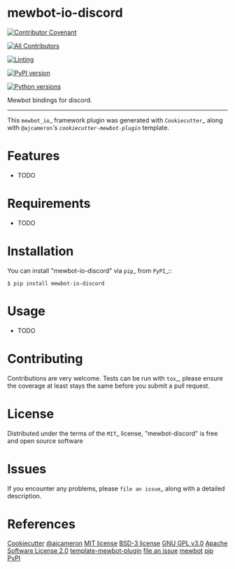 <!--
SPDX-FileCopyrightText: 2021 - 2023 Mewbot Developers <mewbot@quicksilver.london>

SPDX-License-Identifier: CC-BY-4.0
-->

# mewbot-io-discord

[![Contributor Covenant](https://img.shields.io/badge/Contributor%20Covenant-2.1-4baaaa.svg)](CODE_OF_CONDUCT.md)

<!-- ALL-CONTRIBUTORS-BADGE:START - Do not remove or modify this section -->
[![All Contributors](https://img.shields.io/badge/all_contributors-2-orange.svg?style=flat-square)](CONTRIBUTORS.md)
<!-- ALL-CONTRIBUTORS-BADGE:END -->

[![Linting](https://github.com/mewbotorg/mewbot-io-discord/actions/workflows/review.yaml/badge.svg)](https://github.com/mewbotorg/mewbot-io-discord/actions/workflows/review.yaml)

[![PyPI version](https://img.shields.io/pypi/v/mewbot-io-discord.svg)](https://pypi.org/project/mewbot-io-discord)

[![Python versions](https://img.shields.io/pypi/pyversions/mewbot-io-discord.svg)](https://pypi.org/project/mewbot-io-discord)


Mewbot bindings for discord.

----

This `mewbot_io`_ framework plugin was generated with `Cookiecutter`_ along with `@ajcameron`_'s `cookiecutter-mewbot-plugin`_ template.


# Features

* TODO


# Requirements

* TODO


# Installation

You can install "mewbot-io-discord" via `pip`_ from `PyPI`_::

    $ pip install mewbot-io-discord


# Usage


* TODO

# Contributing

Contributions are very welcome. Tests can be run with `tox`_, please ensure
the coverage at least stays the same before you submit a pull request.

# License

Distributed under the terms of the `MIT`_ license, "mewbot-discord" is free and open source software


# Issues

If you encounter any problems, please `file an issue`_ along with a detailed description.

# References

[Cookiecutter](https://github.com/audreyr/cookiecutter)
[@ajcameron](https://github.com/hackebrot)
[MIT license](http://opensource.org/licenses/MIT)
[BSD-3 license](http://opensource.org/licenses/BSD-3-Clause)
[GNU GPL v3.0](http://www.gnu.org/licenses/gpl-3.0.txt)
[Apache Software License 2.0](http://www.apache.org/licenses/LICENSE-2.0)
[template-mewbot-plugin](https://github.com/mewbotorg/template-mewbot-plugin)
[file an issue](https://github.com/mewbotorg/mewbot-io-discord/issues)
[mewbot](https://github.com/mewbotorg/mewbot)
[pip](https://pypi.org/project/pip/)
[PyPI](https://pypi.org/project)
